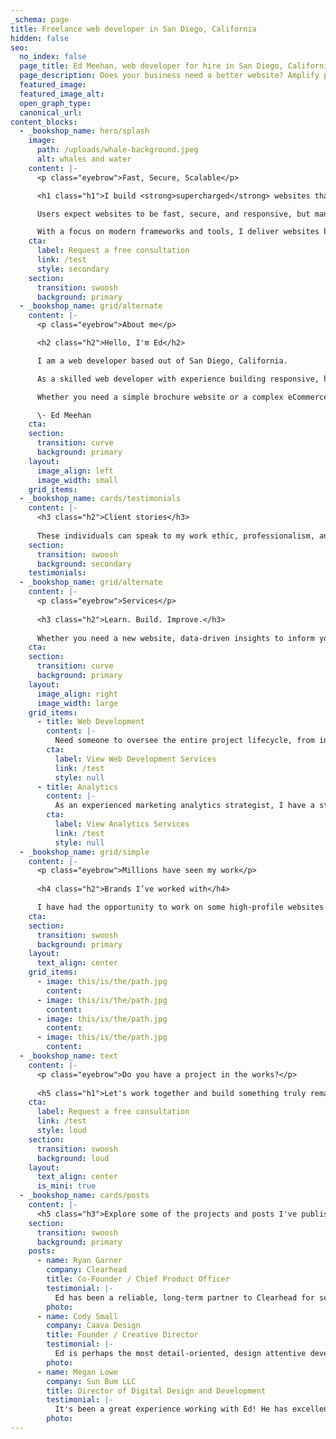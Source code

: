 ```yaml
---
_schema: page
title: Freelance web developer in San Diego, California
hidden: false
seo:
  no_index: false
  page_title: Ed Meehan, web developer for hire in San Diego, California
  page_description: Does your business need a better website? Amplify performance, and maximize online potential. Contact me today!
  featured_image:
  featured_image_alt:
  open_graph_type:
  canonical_url:
content_blocks:
  - _bookshop_name: hero/splash
    image:
      path: /uploads/whale-background.jpeg
      alt: whales and water
    content: |-
      <p class="eyebrow">Fast, Secure, Scalable</p>

      <h1 class="h1">I build <strong>supercharged</strong> websites that engage users and build online <strong>growth</strong></h1>

      Users expect websites to be fast, secure, and responsive, but many businesses struggle with outdated, slow, and insecure technology.

      With a focus on modern frameworks and tools, I deliver websites built on the latest web technology. Translation? Faster page speeds, superior security, and the ability to handle high demand through scalability.
    cta:
      label: Request a free consultation
      link: /test
      style: secondary
    section:
      transition: swoosh
      background: primary
  - _bookshop_name: grid/alternate
    content: |-
      <p class="eyebrow">About me</p>

      <h2 class="h2">Hello, I'm Ed</h2>

      I am a web developer based out of San Diego, California.

      As a skilled web developer with experience building responsive, high-performance websites, eCommerce stores, and Progressive Web Apps, I am passionate about creating innovative and effective online solutions for my clients.

      Whether you need a simple brochure website or a complex eCommerce store, I have the skills and expertise to bring your vision to life. If you are looking for a reliable and experienced web developer, I would love the opportunity to work with you on your next great project.

      \- Ed Meehan
    cta:
    section:
      transition: curve
      background: primary
    layout:
      image_align: left
      image_width: small
    grid_items:
  - _bookshop_name: cards/testimonials
    content: |-
      <h3 class="h2">Client stories</h3>
      
      These individuals can speak to my work ethic, professionalism, and ability to deliver high-quality results consistently.
    section:
      transition: swoosh
      background: secondary
    testimonials: 
  - _bookshop_name: grid/alternate
    content: |-
      <p class="eyebrow">Services</p>
      
      <h3 class="h2">Learn. Build. Improve.</h3>
      
      Whether you need a new website, data-driven insights to inform your marketing strategy, or ongoing support, I have the skills to help you achieve your goals.
    cta: 
    section:
      transition: curve
      background: primary
    layout:
      image_align: right
      image_width: large
    grid_items:
      - title: Web Development
        content: |-
          Need someone to oversee the entire project lifecycle, from initial planning and scoping to execution and final delivery, or if you need support with specific phases of the project, I'm ready.
        cta:
          label: View Web Development Services
          link: /test
          style: null
      - title: Analytics
        content: |-
          As an experienced marketing analytics strategist, I have a strong track record of planning, setting up, and managing Analytics for businesses and organizations of all sizes.
        cta:
          label: View Analytics Services
          link: /test
          style: null
  - _bookshop_name: grid/simple
    content: |-
      <p class="eyebrow">Millions have seen my work</p>
      
      <h4 class="h2">Brands I’ve worked with</h4>

      I have had the opportunity to work on some high-profile websites for well-known brands.
    cta:
    section:
      transition: swoosh
      background: primary
    layout:
      text_align: center
    grid_items:
      - image: this/is/the/path.jpg
        content:
      - image: this/is/the/path.jpg
        content:
      - image: this/is/the/path.jpg
        content:
      - image: this/is/the/path.jpg
        content:
  - _bookshop_name: text
    content: |-
      <p class="eyebrow">Do you have a project in the works?</p>
      
      <h5 class="h1">Let's work together and build something truly remarkable</h5>
    cta:
      label: Request a free consultation
      link: /test
      style: loud
    section:
      transition: swoosh
      background: loud
    layout:
      text_align: center
      is_mini: true
  - _bookshop_name: cards/posts
    content: |-
      <h5 class="h3">Explore some of the projects and posts I've published</h5>
    section:
      transition: swoosh
      background: primary
    posts:
      - name: Ryan Garner
        company: Clearhead
        title: Co-Founder / Chief Product Officer
        testimonial: |-
          Ed has been a reliable, long-term partner to Clearhead for several years while delivering high-quality code for a number of key projects. He’s meticulous when it comes to ensuring he understands the scope and requirements of the work, and he takes pride in ensuring his work is well tested and of high quality.
        photo:
      - name: Cody Small
        company: Caava Design
        title: Founder / Creative Director
        testimonial: |-
          Ed is perhaps the most detail-oriented, design attentive developer I have worked with. On the multiple projects we collaborated on, he always went the extra mile to lay a good foundation for his work, then made suggestions on how to improve or optimize the final product I was looking for. I've never seen a design I've created for a website executed with as much precision as Ed was able to achieve on our projects. This is something I consider extremely rare in the development world and highly recommend working with him.
        photo:
      - name: Megan Lowe
        company: Sun Bum LLC
        title: Director of Digital Design and Development
        testimonial: |-
          It's been a great experience working with Ed! He has excellent attention to detail and I rarely have feedback when he delivers updates. I value his advice and feedback as we work through problems and I have full trust in his abilities to get work done efficiently and correctly.
        photo:
---
```

